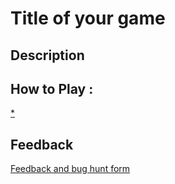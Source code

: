 # Title of your game

## Description

## How to Play :
[*](my_game.exe)
## Feedback
[Feedback and bug hunt form](https://docs.google.com/forms/d/e/1FAIpQLSel16WqHB_RyhKGQkXHBHY07rVGlyilcfxvCfko3g6kO74M-A/viewform?usp=sf_link)
